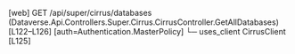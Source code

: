 [web] GET /api/super/cirrus/databases  (Dataverse.Api.Controllers.Super.Cirrus.CirrusController.GetAllDatabases)  [L122–L126] [auth=Authentication.MasterPolicy]
  └─ uses_client CirrusClient [L125]

